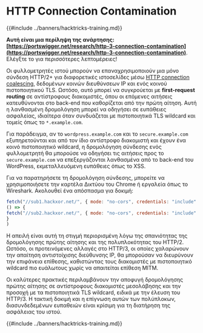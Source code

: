 # HTTP Connection Contamination

{{#include ../banners/hacktricks-training.md}}

**Αυτή είναι μια περίληψη της ανάρτησης: [https://portswigger.net/research/http-3-connection-contamination](https://portswigger.net/research/http-3-connection-contamination)**. Ελέγξτε το για περισσότερες λεπτομέρειες!

Οι φυλλομετρητές ιστού μπορούν να επαναχρησιμοποιούν μια μόνο σύνδεση HTTP/2+ για διαφορετικές ιστοσελίδες μέσω [HTTP connection coalescing](https://daniel.haxx.se/blog/2016/08/18/http2-connection-coalescing), δεδομένων κοινών διευθύνσεων IP και ενός κοινού πιστοποιητικού TLS. Ωστόσο, αυτό μπορεί να συγκρούεται με **first-request routing** σε αντίστροφους διακομιστές, όπου οι επόμενες αιτήσεις κατευθύνονται στο back-end που καθορίζεται από την πρώτη αίτηση. Αυτή η λανθασμένη δρομολόγηση μπορεί να οδηγήσει σε ευπάθειες ασφαλείας, ιδιαίτερα όταν συνδυάζεται με πιστοποιητικά TLS wildcard και τομείς όπως το `*.example.com`.

Για παράδειγμα, αν το `wordpress.example.com` και το `secure.example.com` εξυπηρετούνται και από τον ίδιο αντίστροφο διακομιστή και έχουν ένα κοινό πιστοποιητικό wildcard, η δρομολόγηση σύνδεσης ενός φυλλομετρητή θα μπορούσε να οδηγήσει τις αιτήσεις προς το `secure.example.com` να επεξεργάζονται λανθασμένα από το back-end του WordPress, εκμεταλλευόμενη ευπάθειες όπως το XSS.

Για να παρατηρήσετε τη δρομολόγηση σύνδεσης, μπορείτε να χρησιμοποιήσετε την καρτέλα Δικτύου του Chrome ή εργαλεία όπως το Wireshark. Ακολουθεί ένα απόσπασμα για δοκιμή:
```javascript
fetch("//sub1.hackxor.net/", { mode: "no-cors", credentials: "include" }).then(
() => {
fetch("//sub2.hackxor.net/", { mode: "no-cors", credentials: "include" })
}
)
```
Η απειλή είναι αυτή τη στιγμή περιορισμένη λόγω της σπανιότητας της δρομολόγησης πρώτης αίτησης και της πολυπλοκότητας του HTTP/2. Ωστόσο, οι προτεινόμενες αλλαγές στο HTTP/3, οι οποίες χαλαρώνουν την απαίτηση αντιστοίχισης διεύθυνσης IP, θα μπορούσαν να διευρύνουν την επιφάνεια επίθεσης, καθιστώντας τους διακομιστές με πιστοποιητικό wildcard πιο ευάλωτους χωρίς να απαιτείται επίθεση MITM.

Οι καλύτερες πρακτικές περιλαμβάνουν την αποφυγή δρομολόγησης πρώτης αίτησης σε αντίστροφους διακομιστές μεσολάβησης και την προσοχή με τα πιστοποιητικά TLS wildcard, ειδικά με την έλευση του HTTP/3. Η τακτική δοκιμή και η επίγνωση αυτών των πολύπλοκων, διασυνδεδεμένων ευπαθειών είναι κρίσιμη για τη διατήρηση της ασφάλειας του ιστού.

{{#include ../banners/hacktricks-training.md}}
